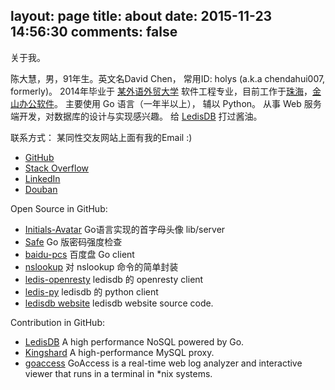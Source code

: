 layout: page
title: about
date: 2015-11-23 14:56:30
comments: false
---

关于我。

陈大慧，男，91年生。英文名David Chen， 常用ID: holys (a.k.a chendahui007, formerly)。
2014年毕业于 [某外语外贸大学](http://www.gdufs.edu.cn/) 软件工程专业，目前工作于[珠海](http://j.map.baidu.com/8efq7)，[金山办公软件](http://www.wps.cn)。
主要使用 Go 语言（一年半以上）， 辅以 Python。 从事 Web 服务端开发，对数据库的设计与实现感兴趣。 给 [LedisDB](https://github.com/siddontang/ledisdb/graphs/contributors) 打过酱油。

联系方式： 某同性交友网站上面有我的Email :)

- [GitHub](https://github.com/holys)
- [Stack Overflow](http://stackoverflow.com/users/1297203/holys?tab=profile)
- [LinkedIn](https://cn.linkedin.com/in/chendahui)
- [Douban](http://www.douban.com/people/chendahui007/)


Open Source in GitHub:

- [Initials-Avatar](https://github.com/holys/initials-avatar)  Go语言实现的首字母头像 lib/server
- [Safe](https://github.com/holys/safe) Go 版密码强度检查
- [baidu-pcs](https://github.com/holys/baidu-pcs) 百度盘 Go client
- [nslookup](https://github.com/holys/nslookup) 对 nslookup 命令的简单封装
- [ledis-openresty](https://github.com/holys/ledis-openresty) ledisdb 的 openresty client
- [ledis-py](https://github.com/holys/ledis-py) ledisdb 的 python client
- [ledisdb website](https://github.com/holys/ledis-website) ledisdb website source code.

Contribution in GitHub:

- [LedisDB](https://github.com/siddontang/ledisdb/commits?author=holys) A high performance NoSQL powered by Go.
- [Kingshard](https://github.com/flike/kingshard/commits?author=holys) A high-performance MySQL proxy.
- [goaccess](https://github.com/allinurl/goaccess/commits?author=holys) GoAccess is a real-time web log analyzer and interactive viewer that runs in a terminal in *nix systems.